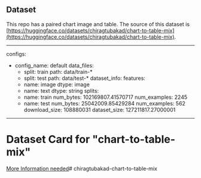 ## Dataset
This repo has a paired chart image and table. The source of this dataset is [https://huggingface.co/datasets/chiragtubakad/chart-to-table-mix](https://huggingface.co/datasets/chiragtubakad/chart-to-table-mix).

---
configs:
- config_name: default
  data_files:
  - split: train
    path: data/train-*
  - split: test
    path: data/test-*
dataset_info:
  features:
  - name: image
    dtype: image
  - name: text
    dtype: string
  splits:
  - name: train
    num_bytes: 102169807.41570717
    num_examples: 2245
  - name: test
    num_bytes: 25042009.85429284
    num_examples: 562
  download_size: 108880031
  dataset_size: 127211817.27000001
---
# Dataset Card for "chart-to-table-mix"

[More Information needed](https://github.com/huggingface/datasets/blob/main/CONTRIBUTING.md#how-to-contribute-to-the-dataset-cards)# chiragtubakad-chart-to-table-mix
